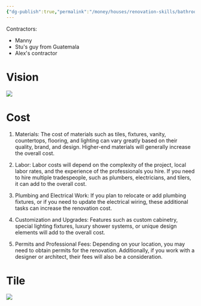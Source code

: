 ```yaml
---
{"dg-publish":true,"permalink":"/money/houses/renovation-skills/bathroom/","tags":["oakmore"],"created":"Jun 03, 2023, 4:56 PM","updated":""}
---
```



Contractors:
- Manny
- Stu's guy from Guatemala
- Alex's contractor

# Vision

![](https://lh3.googleusercontent.com/pw/AJFCJaWKqEBs11bS3pv95cKHwbQQL1_uH1rNNOxyYoL9MRuuSoPROJvGEQAx3RExcQso7TvGVQ92JxevKrOoMWzWlscIjAzpKmFzAStQMORQT1ZK2PhMJ_k1KLWYTTvdRQ6ZxHS1CJ05osLE_Bblfly7ipYLOQ=w941-h1255-s-no?authuser=1)

# Cost

1. Materials: The cost of materials such as tiles, fixtures, vanity, countertops, flooring, and lighting can vary greatly based on their quality, brand, and design. Higher-end materials will generally increase the overall cost.
    
2. Labor: Labor costs will depend on the complexity of the project, local labor rates, and the experience of the professionals you hire. If you need to hire multiple tradespeople, such as plumbers, electricians, and tilers, it can add to the overall cost.
    
3. Plumbing and Electrical Work: If you plan to relocate or add plumbing fixtures, or if you need to update the electrical wiring, these additional tasks can increase the renovation cost.
    
4. Customization and Upgrades: Features such as custom cabinetry, special lighting fixtures, luxury shower systems, or unique design elements will add to the overall cost.
    
5. Permits and Professional Fees: Depending on your location, you may need to obtain permits for the renovation. Additionally, if you work with a designer or architect, their fees will also be a consideration.

# Tile

![](https://www.architectureartdesigns.com/wp-content/uploads/2020/04/1-69-630x1057.jpg)